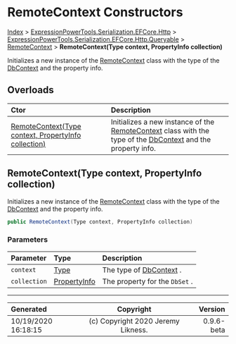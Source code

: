 ﻿# RemoteContext Constructors

[Index](../index.md) > [ExpressionPowerTools.Serialization.EFCore.Http](ExpressionPowerTools.Serialization.EFCore.Http.a.md) > [ExpressionPowerTools.Serialization.EFCore.Http.Queryable](ExpressionPowerTools.Serialization.EFCore.Http.Queryable.n.md) > [RemoteContext](ExpressionPowerTools.Serialization.EFCore.Http.Queryable.RemoteContext.cs.md) > **RemoteContext(Type context, PropertyInfo collection)**

Initializes a new instance of the [RemoteContext](ExpressionPowerTools.Serialization.EFCore.Http.Queryable.RemoteContext.cs.md) class with the
            type of the [DbContext](https://docs.microsoft.com/dotnet/api/microsoft.entityframeworkcore.dbcontext) and the property info.

## Overloads

| Ctor | Description |
| :-- | :-- |
| [RemoteContext(Type context, PropertyInfo collection)](#remotecontexttype-context-propertyinfo-collection) | Initializes a new instance of the [RemoteContext](ExpressionPowerTools.Serialization.EFCore.Http.Queryable.RemoteContext.cs.md) class with the            type of the [DbContext](https://docs.microsoft.com/dotnet/api/microsoft.entityframeworkcore.dbcontext) and the property info. |

## RemoteContext(Type context, PropertyInfo collection)

Initializes a new instance of the [RemoteContext](ExpressionPowerTools.Serialization.EFCore.Http.Queryable.RemoteContext.cs.md) class with the
            type of the [DbContext](https://docs.microsoft.com/dotnet/api/microsoft.entityframeworkcore.dbcontext) and the property info.

```csharp
public RemoteContext(Type context, PropertyInfo collection)
```

### Parameters

| Parameter | Type | Description |
| :-- | :-- | :-- |
| `context` | [Type](https://docs.microsoft.com/dotnet/api/system.type) | The type of [DbContext](https://docs.microsoft.com/dotnet/api/microsoft.entityframeworkcore.dbcontext) . |
| `collection` | [PropertyInfo](https://docs.microsoft.com/dotnet/api/system.reflection.propertyinfo) | The property for the `DbSet` . |



---

| Generated | Copyright | Version |
| :-- | :-: | --: |
| 10/19/2020 16:18:15 | (c) Copyright 2020 Jeremy Likness. | 0.9.6-beta |
